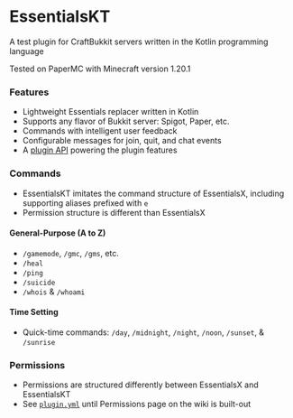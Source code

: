 # EssentialsKT

A test plugin for CraftBukkit servers written in the Kotlin programming language

Tested on PaperMC with Minecraft version 1.20.1

### Features
* Lightweight Essentials replacer written in Kotlin
* Supports any flavor of Bukkit server: Spigot, Paper, etc.
* Commands with intelligent user feedback
* Configurable messages for join, quit, and chat events
* A [plugin API](https://github.com/tsgrissom/EssentialsKT/tree/main/src/main/kotlin/io/github/tsgrissom/pluginapi) powering the plugin features

### Commands
* EssentialsKT imitates the command structure of EssentialsX, including supporting aliases prefixed with `e`
* Permission structure is different than EssentialsX 
#### General-Purpose (A to Z)
* `/gamemode`, `/gmc`, `/gms`, etc.
* `/heal`
* `/ping`
* `/suicide`
* `/whois` & `/whoami`
#### Time Setting
* Quick-time commands: `/day`, `/midnight`, `/night`, `/noon`, `/sunset`, & `/sunrise`

### Permissions
* Permissions are structured differently between EssentialsX and EssentialsKT
* See [`plugin.yml`](https://github.com/tsgrissom/EssentialsKT/blob/main/src/main/resources/plugin.yml) until Permissions page on the wiki is built-out